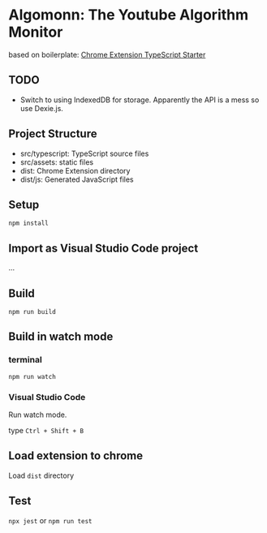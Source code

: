 # Algomonn: The Youtube Algorithm Monitor

based on boilerplate: [Chrome Extension TypeScript Starter](https://github.com/chibat/chrome-extension-typescript-starter)


## TODO
- Switch to using IndexedDB for storage. Apparently the API is a mess so use Dexie.js.

## Project Structure

* src/typescript: TypeScript source files
* src/assets: static files
* dist: Chrome Extension directory
* dist/js: Generated JavaScript files

## Setup

```
npm install
```

## Import as Visual Studio Code project

...

## Build

```
npm run build
```

## Build in watch mode

### terminal

```
npm run watch
```

### Visual Studio Code

Run watch mode.

type `Ctrl + Shift + B`

## Load extension to chrome

Load `dist` directory

## Test
`npx jest` or `npm run test`
